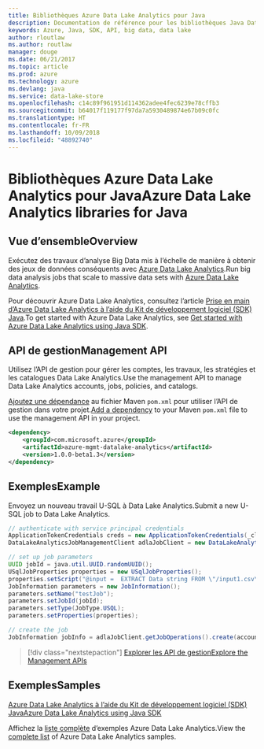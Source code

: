```yaml
---
title: Bibliothèques Azure Data Lake Analytics pour Java
description: Documentation de référence pour les bibliothèques Java Data Lake Analytics
keywords: Azure, Java, SDK, API, big data, data lake
author: rloutlaw
ms.author: routlaw
manager: douge
ms.date: 06/21/2017
ms.topic: article
ms.prod: azure
ms.technology: azure
ms.devlang: java
ms.service: data-lake-store
ms.openlocfilehash: c14c89f961951d114362adee4fec6239e78cffb3
ms.sourcegitcommit: b64017f119177f97da7a5930489874e67b09c0fc
ms.translationtype: HT
ms.contentlocale: fr-FR
ms.lasthandoff: 10/09/2018
ms.locfileid: "48892740"
---
```

# <a name="azure-data-lake-analytics-libraries-for-java"></a><span data-ttu-id="ae18a-104">Bibliothèques Azure Data Lake Analytics pour Java</span><span class="sxs-lookup"><span data-stu-id="ae18a-104">Azure Data Lake Analytics libraries for Java</span></span>

## <a name="overview"></a><span data-ttu-id="ae18a-105">Vue d’ensemble</span><span class="sxs-lookup"><span data-stu-id="ae18a-105">Overview</span></span>

<span data-ttu-id="ae18a-106">Exécutez des travaux d’analyse Big Data mis à l’échelle de manière à obtenir des jeux de données conséquents avec [Azure Data Lake Analytics](/azure/data-lake-analytics/data-lake-analytics-overview).</span><span class="sxs-lookup"><span data-stu-id="ae18a-106">Run big data analysis jobs that scale to massive data sets with [Azure Data Lake Analytics](/azure/data-lake-analytics/data-lake-analytics-overview).</span></span>

<span data-ttu-id="ae18a-107">Pour découvrir Azure Data Lake Analytics, consultez l’article [Prise en main d’Azure Data Lake Analytics à l’aide du Kit de développement logiciel (SDK) Java](/azure/data-lake-analytics/data-lake-analytics-get-started-java-sdk).</span><span class="sxs-lookup"><span data-stu-id="ae18a-107">To get started with Azure Data Lake Analytics, see [Get started with Azure Data Lake Analytics using Java SDK](/azure/data-lake-analytics/data-lake-analytics-get-started-java-sdk).</span></span>

## <a name="management-api"></a><span data-ttu-id="ae18a-108">API de gestion</span><span class="sxs-lookup"><span data-stu-id="ae18a-108">Management API</span></span>

<span data-ttu-id="ae18a-109">Utilisez l’API de gestion pour gérer les comptes, les travaux, les stratégies et les catalogues Data Lake Analytics.</span><span class="sxs-lookup"><span data-stu-id="ae18a-109">Use the management API to manage Data Lake Analytics accounts, jobs, policies, and catalogs.</span></span>

<span data-ttu-id="ae18a-110">[Ajoutez une dépendance](https://maven.apache.org/guides/getting-started/index.html#How_do_I_use_external_dependencies) au fichier Maven `pom.xml` pour utiliser l’API de gestion dans votre projet.</span><span class="sxs-lookup"><span data-stu-id="ae18a-110">[Add a dependency](https://maven.apache.org/guides/getting-started/index.html#How_do_I_use_external_dependencies) to your Maven `pom.xml` file to use the management API in your project.</span></span>


```XML
<dependency>
    <groupId>com.microsoft.azure</groupId>
    <artifactId>azure-mgmt-datalake-analytics</artifactId>
    <version>1.0.0-beta1.3</version>
</dependency>
```

## <a name="example"></a><span data-ttu-id="ae18a-111">Exemples</span><span class="sxs-lookup"><span data-stu-id="ae18a-111">Example</span></span>

<span data-ttu-id="ae18a-112">Envoyez un nouveau travail U-SQL à Data Lake Analytics.</span><span class="sxs-lookup"><span data-stu-id="ae18a-112">Submit a new U-SQL job to Data Lake Analytics.</span></span>

```java
// authenticate with service principal credentials
ApplicationTokenCredentials creds = new ApplicationTokenCredentials(_clientId, _tenantId, _clientSecret, null);
DataLakeAnalyticsJobManagementClient adlaJobClient = new DataLakeAnalyticsJobManagementClientImpl(creds);

// set up job parameters
UUID jobId = java.util.UUID.randomUUID();
USqlJobProperties properties = new USqlJobProperties();
properties.setScript("@input =  EXTRACT Data string FROM \"/input1.csv\" USING Extractors.Csv(); OUTPUT @input TO @\"/output1.csv\" USING Outputters.Csv();");
JobInformation parameters = new JobInformation();
parameters.setName("testJob");
parameters.setJobId(jobId);
parameters.setType(JobType.USQL);
parameters.setProperties(properties);

// create the job
JobInformation jobInfo = adlaJobClient.getJobOperations().create(accountName, jobId, parameters).getBody();

```

> [!div class="nextstepaction"]
> [<span data-ttu-id="ae18a-113">Explorer les API de gestion</span><span class="sxs-lookup"><span data-stu-id="ae18a-113">Explore the Management APIs</span></span>](/java/api/overview/azure/datalakeanalytics/management)

## <a name="samples"></a><span data-ttu-id="ae18a-114">Exemples</span><span class="sxs-lookup"><span data-stu-id="ae18a-114">Samples</span></span>

<span data-ttu-id="ae18a-115">[Azure Data Lake Analytics à l’aide du Kit de développement logiciel (SDK) Java][1]</span><span class="sxs-lookup"><span data-stu-id="ae18a-115">[Azure Data Lake Analytics using Java SDK][1]</span></span> 

[1]: https://docs.microsoft.com/azure/data-lake-analytics/data-lake-analytics-get-started-java-sdk

<span data-ttu-id="ae18a-116">Affichez la [liste complète](https://azure.microsoft.com/resources/samples/?platform=java&term=analytics) d’exemples Azure Data Lake Analytics.</span><span class="sxs-lookup"><span data-stu-id="ae18a-116">View the [complete list](https://azure.microsoft.com/resources/samples/?platform=java&term=analytics) of Azure Data Lake Analytics samples.</span></span>
